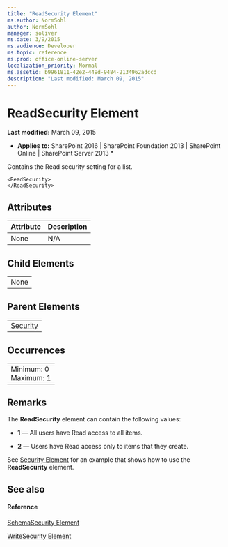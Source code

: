 ```yaml
---
title: "ReadSecurity Element"
ms.author: NormSohl
author: NormSohl
manager: soliver
ms.date: 3/9/2015
ms.audience: Developer
ms.topic: reference
ms.prod: office-online-server
localization_priority: Normal
ms.assetid: b9961811-42e2-449d-9484-2134962adccd
description: "Last modified: March 09, 2015"
---
```


# ReadSecurity Element

 **Last modified:** March 09, 2015 
  
 * **Applies to:** SharePoint 2016 | SharePoint Foundation 2013 | SharePoint Online | SharePoint Server 2013 * 
  
Contains the Read security setting for a list.
  
```
<ReadSecurity>
</ReadSecurity>
```

## Attributes

|**Attribute**|**Description**|
|:-----|:-----|
|None  <br/> |N/A  <br/> |
   
## Child Elements

||
|:-----|
|None |
   
## Parent Elements

||
|:-----|
|[Security](security-element.md)|
   
## Occurrences

||
|:-----|
|Minimum: 0  <br/> Maximum: 1  <br/> |
   
## Remarks

The **ReadSecurity** element can contain the following values: 
  
- **1** — All users have Read access to all items. 
    
- **2** — Users have Read access only to items that they create. 
    
See [Security Element](security-element.md) for an example that shows how to use the **ReadSecurity** element. 
  
## See also

#### Reference

[SchemaSecurity Element](schemasecurity-element.md)
  
[WriteSecurity Element](writesecurity-element.md)

